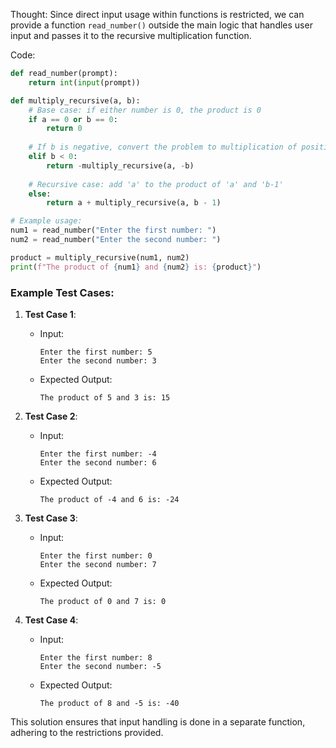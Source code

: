 Thought: Since direct input usage within functions is restricted, we can provide a function `read_number()` outside the main logic that handles user input and passes it to the recursive multiplication function.

Code:
```python
def read_number(prompt):
    return int(input(prompt))

def multiply_recursive(a, b):
    # Base case: if either number is 0, the product is 0
    if a == 0 or b == 0:
        return 0
    
    # If b is negative, convert the problem to multiplication of positive numbers
    elif b < 0:
        return -multiply_recursive(a, -b)
    
    # Recursive case: add 'a' to the product of 'a' and 'b-1'
    else:
        return a + multiply_recursive(a, b - 1)

# Example usage:
num1 = read_number("Enter the first number: ")
num2 = read_number("Enter the second number: ")

product = multiply_recursive(num1, num2)
print(f"The product of {num1} and {num2} is: {product}")
```

### Example Test Cases:

1. **Test Case 1**:
   - Input:
     ```
     Enter the first number: 5
     Enter the second number: 3
     ```
   - Expected Output:
     ```
     The product of 5 and 3 is: 15
     ```

2. **Test Case 2**:
   - Input:
     ```
     Enter the first number: -4
     Enter the second number: 6
     ```
   - Expected Output:
     ```
     The product of -4 and 6 is: -24
     ```

3. **Test Case 3**:
   - Input:
     ```
     Enter the first number: 0
     Enter the second number: 7
     ```
   - Expected Output:
     ```
     The product of 0 and 7 is: 0
     ```

4. **Test Case 4**:
   - Input:
     ```
     Enter the first number: 8
     Enter the second number: -5
     ```
   - Expected Output:
     ```
     The product of 8 and -5 is: -40
     ```

This solution ensures that input handling is done in a separate function, adhering to the restrictions provided.